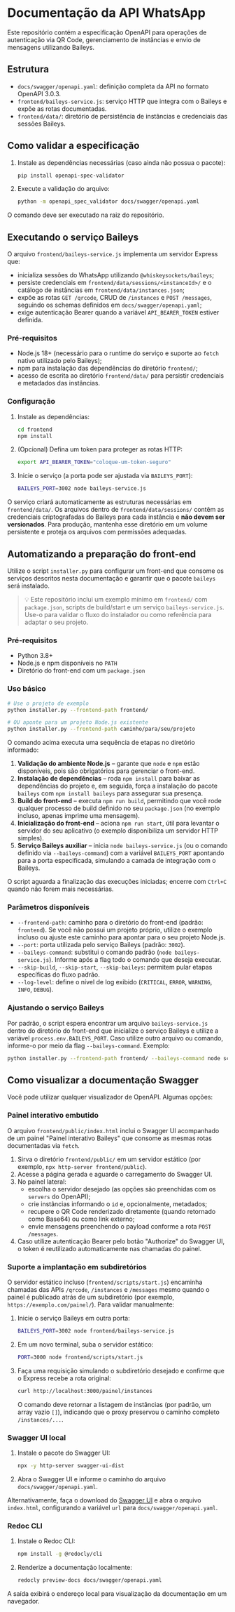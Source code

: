 # Documentação da API WhatsApp

Este repositório contém a especificação OpenAPI para operações de autenticação via QR Code, gerenciamento de instâncias e envio de mensagens utilizando Baileys.

## Estrutura

- `docs/swagger/openapi.yaml`: definição completa da API no formato OpenAPI 3.0.3.
- `frontend/baileys-service.js`: serviço HTTP que integra com o Baileys e expõe as rotas documentadas.
- `frontend/data/`: diretório de persistência de instâncias e credenciais das sessões Baileys.

## Como validar a especificação

1. Instale as dependências necessárias (caso ainda não possua o pacote):

   ```bash
   pip install openapi-spec-validator
   ```

2. Execute a validação do arquivo:

   ```bash
   python -m openapi_spec_validator docs/swagger/openapi.yaml
   ```

O comando deve ser executado na raiz do repositório.

## Executando o serviço Baileys

O arquivo `frontend/baileys-service.js` implementa um servidor Express que:

- inicializa sessões do WhatsApp utilizando `@whiskeysockets/baileys`;
- persiste credenciais em `frontend/data/sessions/<instanceId>/` e o catálogo de instâncias em `frontend/data/instances.json`;
- expõe as rotas `GET /qrcode`, CRUD de `/instances` e `POST /messages`, seguindo os schemas definidos em `docs/swagger/openapi.yaml`;
- exige autenticação Bearer quando a variável `API_BEARER_TOKEN` estiver definida.

### Pré-requisitos

- Node.js 18+ (necessário para o runtime do serviço e suporte ao `fetch` nativo utilizado pelo Baileys);
- npm para instalação das dependências do diretório `frontend/`;
- acesso de escrita ao diretório `frontend/data/` para persistir credenciais e metadados das instâncias.

### Configuração

1. Instale as dependências:

   ```bash
   cd frontend
   npm install
   ```

2. (Opcional) Defina um token para proteger as rotas HTTP:

   ```bash
   export API_BEARER_TOKEN="coloque-um-token-seguro"
   ```

3. Inicie o serviço (a porta pode ser ajustada via `BAILEYS_PORT`):

   ```bash
   BAILEYS_PORT=3002 node baileys-service.js
   ```

O serviço criará automaticamente as estruturas necessárias em `frontend/data/`. Os arquivos dentro de `frontend/data/sessions/` contêm as credenciais criptografadas do Baileys para cada instância e **não devem ser versionados**. Para produção, mantenha esse diretório em um volume persistente e proteja os arquivos com permissões adequadas.

## Automatizando a preparação do front-end

Utilize o script `installer.py` para configurar um front-end que consome os serviços descritos nesta documentação e garantir que o pacote `baileys` será instalado.

> 💡 Este repositório inclui um exemplo mínimo em `frontend/` com `package.json`, scripts de build/start e um serviço `baileys-service.js`. Use-o para validar o fluxo do instalador ou como referência para adaptar o seu projeto.

### Pré-requisitos

- Python 3.8+
- Node.js e npm disponíveis no `PATH`
- Diretório do front-end com um `package.json`

### Uso básico

```bash
# Use o projeto de exemplo
python installer.py --frontend-path frontend/

# OU aponte para um projeto Node.js existente
python installer.py --frontend-path caminho/para/seu/projeto
```

O comando acima executa uma sequência de etapas no diretório informado:

1. **Validação do ambiente Node.js** – garante que `node` e `npm` estão disponíveis, pois são obrigatórios para gerenciar o front-end.
2. **Instalação de dependências** – roda `npm install` para baixar as dependências do projeto e, em seguida, força a instalação do pacote `baileys` com `npm install baileys` para assegurar sua presença.
3. **Build do front-end** – executa `npm run build`, permitindo que você rode qualquer processo de build definido no seu `package.json` (no exemplo incluso, apenas imprime uma mensagem).
4. **Inicialização do front-end** – aciona `npm run start`, útil para levantar o servidor do seu aplicativo (o exemplo disponibiliza um servidor HTTP simples).
5. **Serviço Baileys auxiliar** – inicia `node baileys-service.js` (ou o comando definido via `--baileys-command`) com a variável `BAILEYS_PORT` apontando para a porta especificada, simulando a camada de integração com o Baileys.

O script aguarda a finalização das execuções iniciadas; encerre com `Ctrl+C` quando não forem mais necessárias.

### Parâmetros disponíveis

- `--frontend-path`: caminho para o diretório do front-end (padrão: `frontend`). Se você não possui um projeto próprio, utilize o exemplo incluso ou ajuste este caminho para apontar para o seu projeto Node.js.
- `--port`: porta utilizada pelo serviço Baileys (padrão: `3002`).
- `--baileys-command`: substitui o comando padrão (`node baileys-service.js`). Informe após a flag todo o comando que deseja executar.
- `--skip-build`, `--skip-start`, `--skip-baileys`: permitem pular etapas específicas do fluxo padrão.
- `--log-level`: define o nível de log exibido (`CRITICAL`, `ERROR`, `WARNING`, `INFO`, `DEBUG`).

### Ajustando o serviço Baileys

Por padrão, o script espera encontrar um arquivo `baileys-service.js` dentro do diretório do front-end que inicialize o serviço Baileys e utilize a variável `process.env.BAILEYS_PORT`. Caso utilize outro arquivo ou comando, informe-o por meio da flag `--baileys-command`. Exemplo:

```bash
python installer.py --frontend-path frontend/ --baileys-command node scripts/meu-servico-baileys.js
```

## Como visualizar a documentação Swagger

Você pode utilizar qualquer visualizador de OpenAPI. Algumas opções:

### Painel interativo embutido

O arquivo `frontend/public/index.html` inclui o Swagger UI acompanhado de um painel "Painel interativo Baileys" que consome as
mesmas rotas documentadas via `fetch`.

1. Sirva o diretório `frontend/public/` em um servidor estático (por exemplo, `npx http-server frontend/public`).
2. Acesse a página gerada e aguarde o carregamento do Swagger UI.
3. No painel lateral:
   - escolha o servidor desejado (as opções são preenchidas com os `servers` do OpenAPI);
   - crie instâncias informando o `id` e, opcionalmente, metadados;
   - recupere o QR Code renderizado diretamente (quando retornado como Base64) ou como link externo;
   - envie mensagens preenchendo o payload conforme a rota `POST /messages`.
4. Caso utilize autenticação Bearer pelo botão "Authorize" do Swagger UI, o token é reutilizado automaticamente nas chamadas do
   painel.

### Suporte a implantação em subdiretórios

O servidor estático incluso (`frontend/scripts/start.js`) encaminha chamadas das APIs `/qrcode`, `/instances` e `/messages` mesmo quando o painel é publicado atrás de um subdiretório (por exemplo, `https://exemplo.com/painel/`). Para validar manualmente:

1. Inicie o serviço Baileys em outra porta:

   ```bash
   BAILEYS_PORT=3002 node frontend/baileys-service.js
   ```

2. Em um novo terminal, suba o servidor estático:

   ```bash
   PORT=3000 node frontend/scripts/start.js
   ```

3. Faça uma requisição simulando o subdiretório desejado e confirme que o Express recebe a rota original:

   ```bash
   curl http://localhost:3000/painel/instances
   ```

   O comando deve retornar a listagem de instâncias (por padrão, um array vazio `[]`), indicando que o proxy preservou o caminho completo `/instances/...`.

### Swagger UI local

1. Instale o pacote do Swagger UI:

   ```bash
   npx -y http-server swagger-ui-dist
   ```

2. Abra o Swagger UI e informe o caminho do arquivo `docs/swagger/openapi.yaml`.

Alternativamente, faça o download do [Swagger UI](https://github.com/swagger-api/swagger-ui) e abra o arquivo `index.html`, configurando a variável `url` para `docs/swagger/openapi.yaml`.

### Redoc CLI

1. Instale o Redoc CLI:

   ```bash
   npm install -g @redocly/cli
   ```

2. Renderize a documentação localmente:

   ```bash
   redocly preview-docs docs/swagger/openapi.yaml
   ```

A saída exibirá o endereço local para visualização da documentação em um navegador.
